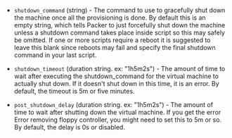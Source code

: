 <!-- Code generated from the comments of the ShutdownConfig struct in builder/virtualbox/common/shutdown_config.go; DO NOT EDIT MANUALLY -->

-   `shutdown_command` (string) - The command to use to gracefully shut down the
    machine once all the provisioning is done. By default this is an empty
    string, which tells Packer to just forcefully shut down the machine unless a
    shutdown command takes place inside script so this may safely be omitted. If
    one or more scripts require a reboot it is suggested to leave this blank
    since reboots may fail and specify the final shutdown command in your
    last script.
    
-   `shutdown_timeout` (duration string. ex: "1h5m2s") - The amount of time to wait after executing the
    shutdown_command for the virtual machine to actually shut down. If it
    doesn't shut down in this time, it is an error. By default, the timeout is
    5m or five minutes.
    
-   `post_shutdown_delay` (duration string. ex: "1h5m2s") - The amount of time to wait after shutting
    down the virtual machine. If you get the error
    Error removing floppy controller, you might need to set this to 5m
    or so. By default, the delay is 0s or disabled.
    